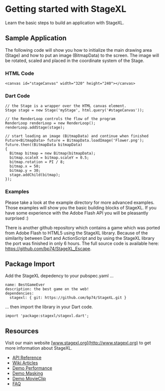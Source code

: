 # Getting started with StageXL

Learn the basic steps to build an application with StageXL.

## Sample Application

The following code will show you how to initialize the main drawing area (Stage) and how to put an image (BitmapData) to the screen. The image will be rotated, scaled and placed in the coordinate system of the Stage.

### HTML Code

    <canvas id="stageCanvas" width="320" height="240"></canvas>

### Dart Code

    // the Stage is a wrapper over the HTML canvas element.
    Stage stage = new Stage('myStage', html.query('#stageCanvas'));

    // the RenderLoop controls the flow of the program
    RenderLoop renderLoop = new RenderLoop();
    renderLoop.addStage(stage);

    // start loading an image (BitmapData) and continue when finished
    Future<BitmapData> future = BitmapData.loadImage('Flower.png');
    future.then((BitmapData bitmapData)
    {
      Bitmap bitmap = new Bitmap(bitmapData);
      bitmap.scaleX = bitmap.scaleY = 0.5;
      bitmap.rotation = PI / 8;
      bitmap.x = 50;
      bitmap.y = 30;
      stage.addChild(bitmap);
    });

### Examples

Please take a look at the example directory for more advanced examples. Those examples will show you the basic building blocks of StageXL. If you have some experience with the Adobe Flash API you will be pleasantly surprised :) 

There is another github repository which contains a game which was ported from Adobe Flash to HTML5 using the StageXL library. Because of the similarity between Dart and ActionScript and by using the StageXL library the port was finished in only 6 hours. The full source code is available here: <https://github.com/bp74/StageXL_Escape>.


## Package Import

Add the StageXL depedency to your pubspec.yaml ...

    name: BestGameEver
    description: the best game on the web!
    dependencies: 
      stagexl: { git: https://github.com/bp74/StageXL.git }

... then import the library in your Dart code.

    import 'package:stagexl/stagexl.dart';

## Resources

Visit our main website [www.stagexl.org](http://www.stagexl.org) to get more information about StageXL. 

* [API Reference](http://www.stagexl.org/docs/api/stagexl.html)
* [Wiki Articles](http://www.stagexl.org/docs/wiki-articles.html)
* [Demo Performance](http://www.stagexl.org/demos/performance/performance.html)
* [Demo Masking](http://www.stagexl.org/demos/masking/masking.html)
* [Demo MovieClip](http://www.stagexl.org/demos/movieclip/movieclip.html)
* [FAQ](http://www.stagexl.org/docs/faq.html)


